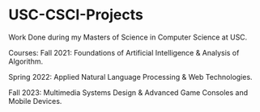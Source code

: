 # USC-CSCI-Projects
Work Done during my Masters of Science in Computer Science at USC.

Courses:
Fall 2021:  Foundations of Artificial Intelligence &  Analysis of Algorithm.

Spring 2022:  Applied Natural Language Processing &  Web Technologies.

Fall 2023:  Multimedia Systems Design & Advanced Game Consoles and Mobile Devices.

